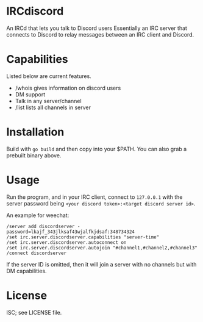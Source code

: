 # IRCdiscord

An IRCd that lets you talk to Discord users
Essentially an IRC server that connects to Discord to relay messages between an IRC client and Discord.

# Capabilities
Listed below are current features.
- /whois gives information on discord users
- DM support
- Talk in any server/channel
- /list lists all channels in server

# Installation
Build with `go build` and then copy into your $PATH. You can also grab a prebuilt binary above.

# Usage
Run the program, and in your IRC client, connect to `127.0.0.1` with the server password being `<your discord token>:<target discord server id>`.

An example for weechat:
```
/server add discordserver -password=lkajf_343jlksaf43wjalfkjdsaf:348734324
/set irc.server.discordserver.capabilities "server-time"
/set irc.server.discordserver.autoconnect on
/set irc.server.discordserver.autojoin "#channel1,#channel2,#channel3"
/connect discordserver
```
If the server ID is omitted, then it will join a server with no channels but with DM capabilities.

# License
ISC; see LICENSE file.
